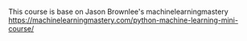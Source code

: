 This course is base on Jason Brownlee's machinelearningmastery
https://machinelearningmastery.com/python-machine-learning-mini-course/
